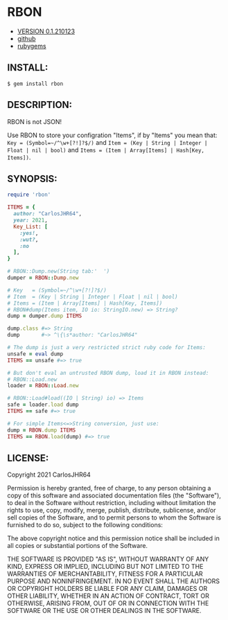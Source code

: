 # RBON

* [VERSION 0.1.210123](https://github.com/carlosjhr64/rbon/releases)
* [github](https://www.github.com/carlosjhr64/rbon)
* [rubygems](https://rubygems.org/gems/rbon)

## INSTALL:

```shell
$ gem install rbon
```

## DESCRIPTION:

RBON is not JSON!

Use RBON to store your configration "Items",
if by "Items" you mean that:
`Key = (Symbol=~/^\w+[?!]?$/)`
and
`Item = (Key | String | Integer | Float | nil | bool)`
and
`Items = (Item | Array[Items] | Hash[Key, Items])`.

## SYNOPSIS:

```ruby
require 'rbon'

ITEMS = {
  author: "CarlosJHR64",
  year: 2021,
  Key_List: [
    :yes!,
    :wut?,
    :no
  ],
}

# RBON::Dump.new(String tab:'  ')
dumper = RBON::Dump.new

# Key   = (Symbol=~/^\w+[?!]?$/)
# Item  = (Key | String | Integer | Float | nil | bool)
# Items = (Item | Array[Items] | Hash[Key, Items])
# RBON#dump(Items item, IO io: StringIO.new) => String?
dump = dumper.dump ITEMS

dump.class #=> String
dump       #~> ^\{\s*author: "CarlosJHR64"

# The dump is just a very restricted strict ruby code for Items:
unsafe = eval dump
ITEMS == unsafe #=> true

# But don't eval an untrusted RBON dump, load it in RBON instead:
# RBON::Load.new
loader = RBON::Load.new

# RBON::Load#load((IO | String) io) => Items
safe = loader.load dump
ITEMS == safe #=> true

# For simple Items<=>String conversion, just use:
dump = RBON.dump ITEMS
ITEMS == RBON.load(dump) #=> true
```

## LICENSE:

Copyright 2021 CarlosJHR64

Permission is hereby granted, free of charge,
to any person obtaining a copy of this software and
associated documentation files (the "Software"),
to deal in the Software without restriction,
including without limitation the rights
to use, copy, modify, merge, publish, distribute, sublicense, and/or sell
copies of the Software, and
to permit persons to whom the Software is furnished to do so,
subject to the following conditions:

The above copyright notice and this permission notice
shall be included in all copies or substantial portions of the Software.

THE SOFTWARE IS PROVIDED "AS IS",
WITHOUT WARRANTY OF ANY KIND, EXPRESS OR IMPLIED,
INCLUDING BUT NOT LIMITED TO THE WARRANTIES OF MERCHANTABILITY,
FITNESS FOR A PARTICULAR PURPOSE AND NONINFRINGEMENT.
IN NO EVENT SHALL THE AUTHORS OR COPYRIGHT HOLDERS BE LIABLE FOR ANY CLAIM,
DAMAGES OR OTHER LIABILITY, WHETHER IN AN ACTION OF CONTRACT,
TORT OR OTHERWISE, ARISING FROM, OUT OF OR IN CONNECTION WITH
THE SOFTWARE OR THE USE OR OTHER DEALINGS IN THE SOFTWARE.

